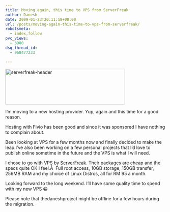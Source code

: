 ```yaml
---
title: Moving again, this time to VPS from ServerFreak
author: Danesh
date: 2009-01-23T20:11:18+00:00
url: /posts/moving-again-this-time-to-vps-from-serverfreak/
robotsmeta:
  - index,follow
pvc_views:
  - 3980
dsq_thread_id:
  - 968477233

---
```

<img loading="lazy" class="alignnone size-full wp-image-1185" title="serverfreak-header" src="/wp-content/uploads/2009/01/serverfreak-header.gif" alt="serverfreak-header" width="376" height="112" />

I&#8217;m moving to a new hosting provider. Yup, again and this time for a good reason.

Hosting with Fivio has been good and since it was sponsored I have nothing to complain about.

Been looking at VPS for a few months now and finally decided to make the leap.I&#8217;ve also been working on a few personal projects that I&#8217;d love to publish online sometime in the future and the VPS is what I will need.

I chose to go with VPS by [ServerFreak][1]. Their packages are cheap and the specs quite OK I feel.Â  Full root access, 10GB storage, 150GB transfer, 256MB RAM and my choice of Linux Distros, all for RM 95 a month.

Looking forward to the long weekend. I&#8217;ll have some quality time to spend with my new VPS 😀

Please note that thedaneshproject might be offline for a few hours during the migration.

 [1]: http://www.web-hosting.net.my/virtual-private-server-vps.html